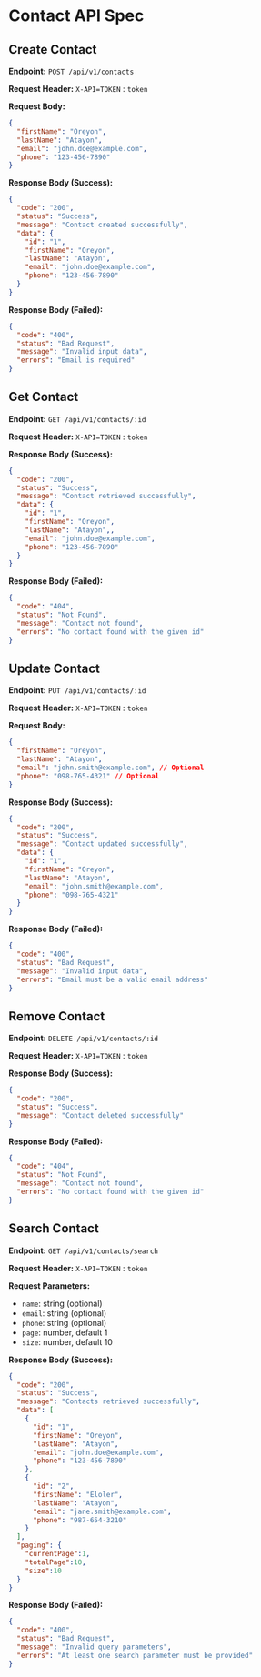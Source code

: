 # Contact API Spec

## Create Contact

**Endpoint:** `POST /api/v1/contacts`

**Request Header:**
`X-API=TOKEN` : `token`

**Request Body:**

```json
{
  "firstName": "Oreyon",
  "lastName": "Atayon",
  "email": "john.doe@example.com",
  "phone": "123-456-7890"
}
```

**Response Body (Success):**

```json
{
  "code": "200",
  "status": "Success",
  "message": "Contact created successfully",
  "data": {
    "id": "1",
    "firstName": "Oreyon",
    "lastName": "Atayon",
    "email": "john.doe@example.com",
    "phone": "123-456-7890"
  }
}
```

**Response Body (Failed):**

```json
{
  "code": "400",
  "status": "Bad Request",
  "message": "Invalid input data",
  "errors": "Email is required"
}
```

## Get Contact

**Endpoint:** `GET /api/v1/contacts/:id`

**Request Header:**
`X-API=TOKEN` : `token`

**Response Body (Success):**

```json
{
  "code": "200",
  "status": "Success",
  "message": "Contact retrieved successfully",
  "data": {
    "id": "1",
    "firstName": "Oreyon",
    "lastName": "Atayon",,
    "email": "john.doe@example.com",
    "phone": "123-456-7890"
  }
}
```

**Response Body (Failed):**

```json
{
  "code": "404",
  "status": "Not Found",
  "message": "Contact not found",
  "errors": "No contact found with the given id"
}
```

## Update Contact

**Endpoint:** `PUT /api/v1/contacts/:id`

**Request Header:**
`X-API=TOKEN` : `token`

**Request Body:**

```json
{
  "firstName": "Oreyon",
  "lastName": "Atayon",
  "email": "john.smith@example.com", // Optional
  "phone": "098-765-4321" // Optional
}
```

**Response Body (Success):**

```json
{
  "code": "200",
  "status": "Success",
  "message": "Contact updated successfully",
  "data": {
    "id": "1",
    "firstName": "Oreyon",
    "lastName": "Atayon",
    "email": "john.smith@example.com",
    "phone": "098-765-4321"
  }
}
```

**Response Body (Failed):**

```json
{
  "code": "400",
  "status": "Bad Request",
  "message": "Invalid input data",
  "errors": "Email must be a valid email address"
}
```

## Remove Contact

**Endpoint:** `DELETE /api/v1/contacts/:id`

**Request Header:**
`X-API=TOKEN` : `token`

**Response Body (Success):**

```json
{
  "code": "200",
  "status": "Success",
  "message": "Contact deleted successfully"
}
```

**Response Body (Failed):**

```json
{
  "code": "404",
  "status": "Not Found",
  "message": "Contact not found",
  "errors": "No contact found with the given id"
}
```

## Search Contact

**Endpoint:** `GET /api/v1/contacts/search`

**Request Header:**
`X-API=TOKEN` : `token`

**Request Parameters:**

- `name`: string (optional)
- `email`: string (optional)
- `phone`: string (optional)
- `page`: number, default 1
- `size`: number, default 10

**Response Body (Success):**

```json
{
  "code": "200",
  "status": "Success",
  "message": "Contacts retrieved successfully",
  "data": [
    {
      "id": "1",
      "firstName": "Oreyon",
      "lastName": "Atayon",
      "email": "john.doe@example.com",
      "phone": "123-456-7890"
    },
    {
      "id": "2",
      "firstName": "Eloler",
      "lastName": "Atayon",
      "email": "jane.smith@example.com",
      "phone": "987-654-3210"
    }
  ],
  "paging": {
    "currentPage":1,
    "totalPage":10,
    "size":10
  }
}
```

**Response Body (Failed):**

```json
{
  "code": "400",
  "status": "Bad Request",
  "message": "Invalid query parameters",
  "errors": "At least one search parameter must be provided"
}
```
